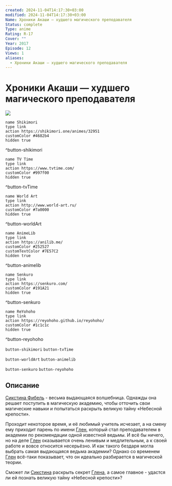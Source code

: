 ```yaml
---
created: 2024-11-04T14:17:30+03:00
modified: 2024-11-04T14:17:30+03:00
Name: Хроники Акаши — худшего магического преподавателя
Status: complete
Type: anime
Rating: R-17
Cover: ""
Year: 2017
Episode: 12
Views: 1
aliases:
  - Хроники Акаши — худшего магического преподавателя
---
```


# Хроники Акаши — худшего магического преподавателя

![](https://nyaa.shikimori.one/uploads/poster/animes/32951/ea9059181337b97d3f7aa5a11bfbacef.jpeg)

```button
name Shikimori
type link
action https://shikimori.one/animes/32951
customColor #4682b4
hidden true
```
^button-shikimori

```button
name TV Time
type link
action https://www.tvtime.com/
customColor #997f00
hidden true
```
^button-tvTime

```button
name World Art
type link
action http://www.world-art.ru/
customColor #7a0000
hidden true
```
^button-worldArt

```button
name AnimeLib
type link
action https://anilib.me/
customColor #252527
customTextColor #7E57C2
hidden true
```
^button-animelib

```button
name Senkuro
type link
action https://senkuro.com/
customColor #191A21
hidden true
```
^button-senkuro

```button
name ReYohoho
type link
action https://reyohoho.github.io/reyohoho/
customColor #1c1c1c
hidden true
```
^button-reyohoho

`button-shikimori` `button-tvTime`

`button-worldArt` `button-animelib`

`button-senkuro` `button-reyohoho`

## Описание

[Сикстина Фибель](https://shikimori.one/characters/145739-sistine-fibel) - весьма выдающаяся волшебница. Однажды она решает поступить в магическую академию, чтобы отточить свои магические навыки и попытаться раскрыть великую тайну «Небесной крепости».

Проходит некоторое время, и её любимый учитель исчезает, а на смену ему приходит парень по имени [Глен](https://shikimori.one/characters/139713-glenn-radars), который стал преподавателем в академии по рекомендации одной известной ведьмы. И всё бы ничего, но на деле [Глен](https://shikimori.one/characters/139713-glenn-radars) оказывается очень ленивым и медлительным, а к своей работе и вовсе относится несерьёзно. И как такого бездаря могла выбрать самая выдающаяся ведьма академии? Однако со временем [Глен](https://shikimori.one/characters/139713-glenn-radars) всё-таки показывает, что он идеально разбирается в магической теории.

Сможет ли [Сикстина](https://shikimori.one/characters/145739-sistine-fibel) раскрыть секрет [Глена](https://shikimori.one/characters/139713-glenn-radars), а самое главное - удастся ли ей познать великую тайну «Небесной крепости»?
